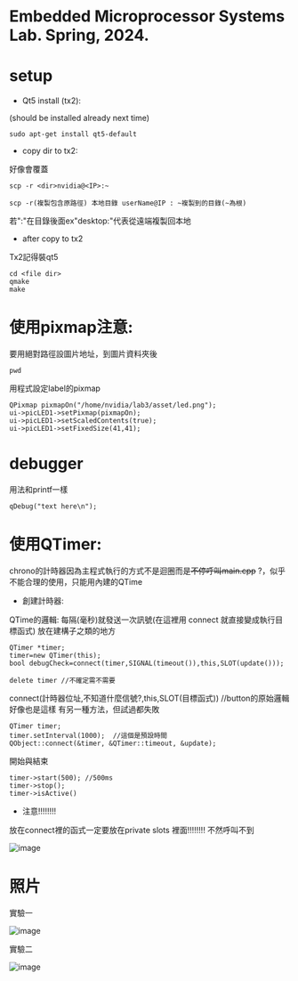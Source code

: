 # Embedded Microprocessor Systems Lab. Spring, 2024.

# setup
 
* Qt5 install (tx2):
  
(should be installed already next time)

    sudo apt-get install qt5-default
    
* copy dir to tx2:

好像會覆蓋

    scp -r <dir>nvidia@<IP>:~

    scp -r(複製包含原路徑) 本地目錄 userName@IP : ~複製到的目錄(~為根)

若":"在目錄後面ex"desktop:"代表從遠端複製回本地
  
* after copy to tx2 

Tx2記得裝qt5

    cd <file dir>
    qmake
    make  


# 使用pixmap注意:

 要用絕對路徑設圖片地址，到圖片資料夾後
 
    pwd

 用程式設定label的pixmap
 
    QPixmap pixmapOn("/home/nvidia/lab3/asset/led.png");
    ui->picLED1->setPixmap(pixmapOn);
    ui->picLED1->setScaledContents(true); 
    ui->picLED1->setFixedSize(41,41);     


# debugger

用法和printf一樣

    qDebug("text here\n");

# 使用QTimer:

chrono的計時器因為主程式執行的方式不是迴圈而是~~不停呼叫main.cpp~~ ?，似乎不能合理的使用，只能用內建的QTime

* 創建計時器:

QTime的邏輯: 每隔(毫秒)就發送一次訊號(在這裡用 connect 就直接變成執行目標函式)
放在建構子之類的地方

    QTimer *timer;
    timer=new QTimer(this);
    bool debugCheck=connect(timer,SIGNAL(timeout()),this,SLOT(update()));

    delete timer //不確定需不需要
    
connect(計時器位址,不知道什麼信號?,this,SLOT(目標函式))  //button的原始邏輯好像也是這樣
有另一種方法，但試過都失敗

    QTimer timer;
    timer.setInterval(1000);  //這個是預設時間
    QObject::connect(&timer, &QTimer::timeout, &update);

開始與結束

    timer->start(500); //500ms
    timer->stop();
    timer->isActive()

* 注意!!!!!!!!

放在connect裡的函式一定要放在private slots 裡面!!!!!!!! 不然呼叫不到

  ![image](https://github.com/ntut-Tu/Embedded-Microprocessor-Systems-Lab.-Spring-2024./assets/160988691/0ee0f96e-3676-4c98-bb30-d1e5f83d7eeb)


# 照片

實驗一

![image](https://github.com/ntut-Tu/Embedded-Microprocessor-Systems-Lab.-Spring-2024./assets/160988691/ad1a6176-ed15-4f92-a5af-51b6abf7b895)

實驗二

![image](https://github.com/ntut-Tu/Embedded-Microprocessor-Systems-Lab.-Spring-2024./assets/160988691/1fd28485-b4da-4a15-809e-1ff542abcaeb)


    
